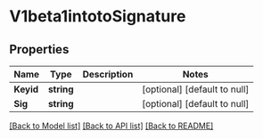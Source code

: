 # V1beta1intotoSignature

## Properties
Name | Type | Description | Notes
------------ | ------------- | ------------- | -------------
**Keyid** | **string** |  | [optional] [default to null]
**Sig** | **string** |  | [optional] [default to null]

[[Back to Model list]](../README.md#documentation-for-models) [[Back to API list]](../README.md#documentation-for-api-endpoints) [[Back to README]](../README.md)


